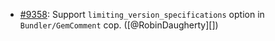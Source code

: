 * [#9358](https://github.com/rubocop-hq/rubocop/pull/9358): Support `limiting_version_specifications` option in `Bundler/GemComment` cop. ([@RobinDaugherty][])

